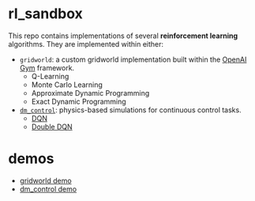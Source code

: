 # rl_sandbox
This repo contains implementations of several **reinforcement learning** algorithms. They are implemented within either:
- `gridworld`: a custom gridworld implementation built within the [OpenAI Gym](https://gym.openai.com/) framework.
  - Q-Learning
  - Monte Carlo Learning
  - Approximate Dynamic Programming
  - Exact Dynamic Programming
- [`dm_control`](https://github.com/deepmind/dm_control): physics-based simulations for continuous control tasks.
  - [DQN](https://www.nature.com/articles/nature14236)
  - [Double DQN](https://arxiv.org/abs/1509.06461)

# demos
- [gridworld demo](https://colab.research.google.com/github/richard-warren/rl_sandbox/blob/master/gridworld_demo.ipynb)
- [dm_control demo](https://colab.research.google.com/github/richard-warren/rl_sandbox/blob/master/dm_control_demo.ipynb)


